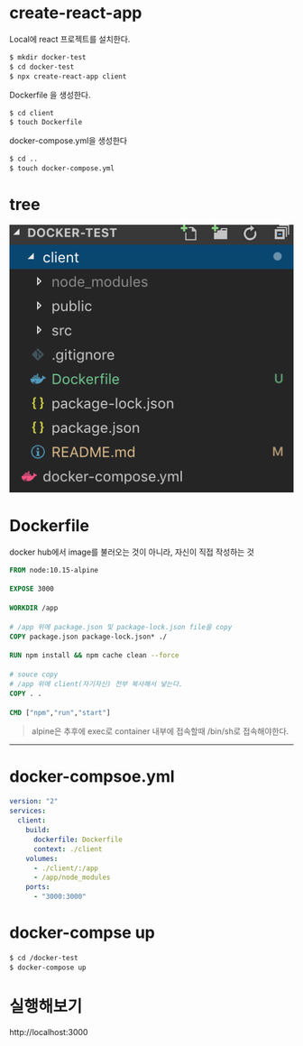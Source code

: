 # create-react-app

Local에 react 프로젝트를 설치한다.

```bash
$ mkdir docker-test
$ cd docker-test
$ npx create-react-app client
```

Dockerfile 을 생성한다.

```bash
$ cd client
$ touch Dockerfile
```

docker-compose.yml을 생성한다

```bash
$ cd ..
$ touch docker-compose.yml
```

# tree

<img src="../img/04/file_tree.png">

# Dockerfile

docker hub에서 image를 불러오는 것이 아니라, 자신이 직접 작성하는 것

```Dockerfile
FROM node:10.15-alpine

EXPOSE 3000

WORKDIR /app

# /app 위에 package.json 및 package-lock.json file을 copy
COPY package.json package-lock.json* ./

RUN npm install && npm cache clean --force

# souce copy
# /app 위에 client(자기자신) 전부 복사해서 넣는다.
COPY . .

CMD ["npm","run","start"]
```

> alpine은 추후에 exec로 container 내부에 접속할때 /bin/sh로 접속해야한다.

<hr/>

# docker-compsoe.yml

```yml
version: "2"
services:
  client:
    build:
      dockerfile: Dockerfile
      context: ./client
    volumes:
      - ./client/:/app
      - /app/node_modules
    ports:
      - "3000:3000"
```

# docker-compse up

```bash
$ cd /docker-test
$ docker-compose up
```

# 실행해보기

http://localhost:3000
